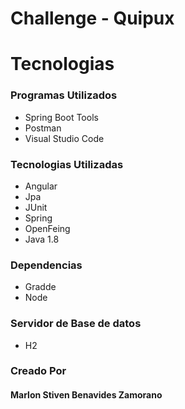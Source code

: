 # Challenge - Quipux

# Tecnologias

<h3>Programas Utilizados</h3>
<ul>
  <li>Spring Boot Tools</li>
  <li>Postman</li>
  <li>Visual Studio Code</li>
</ul>

<h3>Tecnologias Utilizadas</h3>
<ul>
 <li>Angular</li>
  <li>Jpa</li>
  <li>JUnit</li>
  <li>Spring</li>
  <li>OpenFeing</li>
  <li>Java 1.8</li>
</ul>

<h3>Dependencias</h3>
<ul>
  <li>Gradde</li>
  <li>Node</li>
</ul>



<h3>Servidor de Base de datos</h3>
<ul>
  <li>H2</li>
</ul>

  
  <h3>Creado Por</h3>
  <h4>Marlon Stiven Benavides Zamorano</h4>

